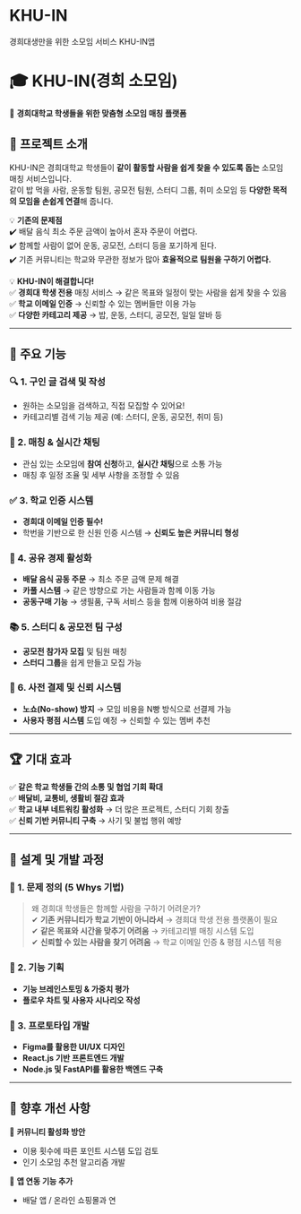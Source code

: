 # KHU-IN
경희대생만을 위한 소모임 서비스 KHU-IN앱
# 🎓 KHU-IN(경희 소모임)  
🚀 **경희대학교 학생들을 위한 맞춤형 소모임 매칭 플랫폼**  

## 📢 프로젝트 소개  
KHU-IN은 경희대학교 학생들이 **같이 활동할 사람을 쉽게 찾을 수 있도록 돕는** 소모임 매칭 서비스입니다.  
같이 밥 먹을 사람, 운동할 팀원, 공모전 팀원, 스터디 그룹, 취미 소모임 등 **다양한 목적의 모임을 손쉽게 연결**해 줍니다.  

💡 **기존의 문제점**  
✔️ 배달 음식 최소 주문 금액이 높아서 혼자 주문이 어렵다.  
✔️ 함께할 사람이 없어 운동, 공모전, 스터디 등을 포기하게 된다.  
✔️ 기존 커뮤니티는 학교와 무관한 정보가 많아 **효율적으로 팀원을 구하기 어렵다.**  

💡 **KHU-IN이 해결합니다!**  
✅ **경희대 학생 전용** 매칭 서비스 → 같은 목표와 일정이 맞는 사람을 쉽게 찾을 수 있음  
✅ **학교 이메일 인증** → 신뢰할 수 있는 멤버들만 이용 가능  
✅ **다양한 카테고리 제공** → 밥, 운동, 스터디, 공모전, 일일 알바 등  

---

## 🎯 **주요 기능**  
### 🔍 1. 구인 글 검색 및 작성  
- 원하는 소모임을 검색하고, 직접 모집할 수 있어요!  
- 카테고리별 검색 기능 제공 (예: 스터디, 운동, 공모전, 취미 등)  

### 💬 2. 매칭 & 실시간 채팅  
- 관심 있는 소모임에 **참여 신청**하고, **실시간 채팅**으로 소통 가능  
- 매칭 후 일정 조율 및 세부 사항을 조정할 수 있음  

### ✅ 3. 학교 인증 시스템  
- **경희대 이메일 인증 필수!**  
- 학번을 기반으로 한 신원 인증 시스템 → **신뢰도 높은 커뮤니티 형성**  

### 🔗 4. 공유 경제 활성화  
- **배달 음식 공동 주문** → 최소 주문 금액 문제 해결  
- **카풀 시스템** → 같은 방향으로 가는 사람들과 함께 이동 가능  
- **공동구매 기능** → 생필품, 구독 서비스 등을 함께 이용하여 비용 절감  

### 📚 5. 스터디 & 공모전 팀 구성  
- **공모전 참가자 모집** 및 팀원 매칭  
- **스터디 그룹**을 쉽게 만들고 모집 가능  

### 🔐 6. 사전 결제 및 신뢰 시스템  
- **노쇼(No-show) 방지** → 모임 비용을 N빵 방식으로 선결제 가능  
- **사용자 평점 시스템** 도입 예정 → 신뢰할 수 있는 멤버 추천  

---

## 🏆 **기대 효과**  
✅ **같은 학교 학생들 간의 소통 및 협업 기회 확대**  
✅ **배달비, 교통비, 생활비 절감 효과**  
✅ **학교 내부 네트워킹 활성화** → 더 많은 프로젝트, 스터디 기회 창출  
✅ **신뢰 기반 커뮤니티 구축** → 사기 및 불법 행위 예방  

---

## 📌 **설계 및 개발 과정**  
### 📍 1. 문제 정의 (5 Whys 기법)  
> 왜 경희대 학생들은 함께할 사람을 구하기 어려운가?  
✔ **기존 커뮤니티가 학교 기반이 아니라서** → 경희대 학생 전용 플랫폼이 필요  
✔ **같은 목표와 시간을 맞추기 어려움** → 카테고리별 매칭 시스템 도입  
✔ **신뢰할 수 있는 사람을 찾기 어려움** → 학교 이메일 인증 & 평점 시스템 적용  

### 📍 2. 기능 기획  
- **기능 브레인스토밍 & 가중치 평가**  
- **플로우 차트 및 사용자 시나리오 작성**  

### 📍 3. 프로토타입 개발  
- **Figma를 활용한 UI/UX 디자인**  
- **React.js 기반 프론트엔드 개발**  
- **Node.js 및 FastAPI를 활용한 백엔드 구축**  

---

## 🚀 **향후 개선 사항**  
🔹 **커뮤니티 활성화 방안**  
- 이용 횟수에 따른 포인트 시스템 도입 검토  
- 인기 소모임 추천 알고리즘 개발  

🔹 **앱 연동 기능 추가**  
- 배달 앱 / 온라인 쇼핑몰과 연
